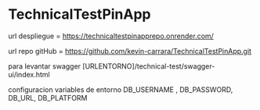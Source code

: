 
# TechnicalTestPinApp

url despliegue = https://technicaltestpinapprepo.onrender.com/

url repo gitHub = https://github.com/kevin-carrara/TechnicalTestPinApp.git

para levantar swagger [URLENTORNO]/technical-test/swagger-ui/index.html

configuracion variables de entorno DB_USERNAME , DB_PASSWORD, DB_URL, DB_PLATFORM

